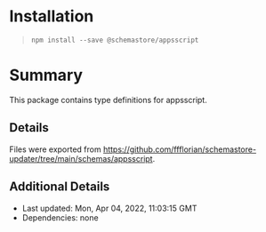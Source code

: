 # Installation
> `npm install --save @schemastore/appsscript`

# Summary
This package contains type definitions for appsscript.

## Details
Files were exported from https://github.com/ffflorian/schemastore-updater/tree/main/schemas/appsscript.

## Additional Details
* Last updated: Mon, Apr 04, 2022, 11:03:15 GMT
* Dependencies: none
